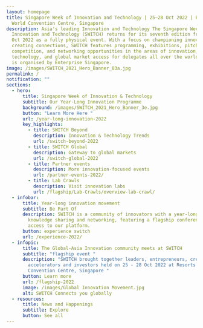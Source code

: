 ```yaml
---
layout: homepage
title: Singapore Week of Innovation and Technology | 25–28 Oct 2022 | Resorts
  World Convention Centre, Singapore
description: Asia's leading Innovation and Technology The Singapore Week of
  Innovation and Technology (SWITCH) returns for its seventh edition from 25–28
  Oct 2022 as a fully physical event. With a focus on championing innovation and
  creating connections, SWITCH features programming, exhibitions, pitching
  competition, and networking opportunities in the areas of innovation,
  technology, and global market access for delegates all over the world. SWITCH
  is organised by Enterprise Singapore.
image: /images/SWITCH_2021_Hero_Banner_03a.jpg
permalink: /
notification: ""
sections:
  - hero:
      title: Singapore Week of Innovation & Technology
      subtitle: Our Year-Long Innovation Programme
      background: /images/SWITCH_2021_Hero_Banner_3e.jpg
      button: "Learn More Here "
      url: /year-long-innovation-2022
      key_highlights:
        - title: SWITCH Beyond
          description: Innovation & Technology Trends
          url: /switch-beyond-2022
        - title: SWITCH Global
          description: Gateway to global markets
          url: /switch-global-2022
        - title: Partner events
          description: More innovation-focused events
          url: /partner-events-2022/
        - title: Lab Crawls
          description: Visit innovation labs
          url: /flagship/Lab-Crawls/overview-lab-crawl/
  - infobar:
      title: Year-long innovation movement
      subtitle: Be Part Of
      description: SWITCH is a community of innovators with a year-long programme of
        knowledge sharing and networking, featuring a flagship conference and
        access to our platform.
      button: experience switch
      url: /experience-2022/
  - infopic:
      title: The Global-Asia Innovation community meets at SWITCH
      subtitle: "flagship event "
      description: "SWITCH brought together leaders, entrepreneurs, creators,
        accelerators and investors held on 25 - 28 Oct 2022 at Resorts World
        Convention Centre, Singapore "
      button: Learn more
      url: /flagship-2022
      image: /images/Global Innovation Movement.jpg
      alt: SWITCH Connects you globally
  - resources:
      title: News and Happenings
      subtitle: Explore
      button: See all
---
```

